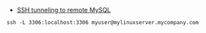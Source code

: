 - [SSH tunneling to remote MySQL](http://stackoverflow.com/questions/22639188/how-can-i-use-ssh-tunneling-to-connect-to-a-remote-mysql-server)
```
ssh -L 3306:localhost:3306 myuser@mylinuxserver.mycompany.com
```
